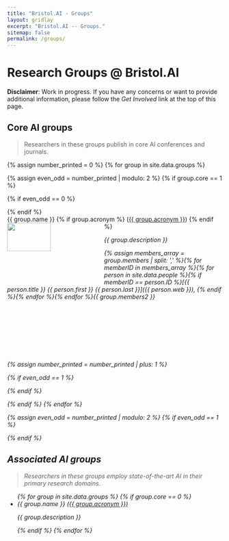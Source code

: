 ```yaml
---
title: "Bristol.AI - Groups"
layout: gridlay
excerpt: "Bristol.AI -- Groups."
sitemap: false
permalink: /groups/
---
```



# Research Groups @ Bristol.AI

**Disclaimer**: Work in progress. If you have any concerns or want to provide additional information, please follow the *Get Involved* link at the top of this page. 


## Core AI groups

> Researchers in these groups publish in core AI conferences and journals. 

{% assign number_printed = 0 %}
{% for group in site.data.groups %}

{% assign even_odd = number_printed | modulo: 2 %}
{% if group.core == 1 %}

{% if even_odd == 0 %}
<div class="row">
{% endif %}

<div class="col-sm-6">
 <div class="well" style="height: 325px">
  <grpstyle>{{ group.name }} {% if group.acronym %} (<a href="{{ group.link.url }}">{{ group.acronym }}</a>) {% endif %}</grpstyle>

  <img src="{{ site.url }}{{ site.baseurl }}/images/grouppic/{{ group.GID }}.jpg" class="img-responsive group-image" width="45%" style="float: left" />

  <p><i>{{ group.description }}<i></p>
  <p>
  {% assign members_array = group.members | split: ',' %}{% for memberID in members_array %}{% for person in site.data.people %}{% if memberID == person.ID %}[{{ person.title }} {{ person.first }} {{ person.last }}]({{ person.web }}), {% endif %}{% endfor %}{% endfor %}{{ group.members2 }}
  </p>
 </div>
</div>

{% assign number_printed = number_printed | plus: 1 %}

{% if even_odd == 1 %}
</div>
{% endif %}

{% endif %}
{% endfor %}

{% assign even_odd = number_printed | modulo: 2 %}
{% if even_odd == 1 %}
</div>
{% endif %}



## Associated AI groups

> Researchers in these groups employ state-of-the-art AI in their primary research domains. 

<ul>
{% for group in site.data.groups %}
{% if group.core == 0 %}

  <li>{{ group.name }} (<a href="{{ group.link.url }}">{{ group.acronym }})</a>
  <p><i>{{ group.description }}</i></p></li>

{% endif %}
{% endfor %}

<script>
  window.onload = function () {
    var images = document.querySelectorAll('.group-image');

    images.forEach(function (image) {
      checkImage(image);
    });

    function checkImage(image) {
      if (image.complete && image.naturalWidth === 0) {
        // Image has already loaded but with an error, replace with the default image
        image.src = '{{ site.url | append: site.baseurl }}/images/grouppic/group.png';
      } else if (!image.complete) {
        // Image is still loading, wait for the 'load' event
        image.onload = function () {
          if (image.naturalWidth === 0) {
            // Image loaded with an error, replace with the default image
            image.src = '{{ site.url | append: site.baseurl }}/images/teampic/person.jpg';
          }
        };
      }
    }
  };
</script>